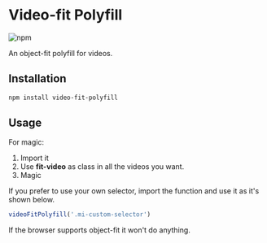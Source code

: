 # Video-fit Polyfill

![npm](https://img.shields.io/npm/v/video-fit-polyfill.svg)

An object-fit polyfill for videos.

## Installation

```sh
npm install video-fit-polyfill
```

## Usage

For magic:

1. Import it
2. Use **fit-video** as class in all the videos you want.
3. Magic

If you prefer to use your own selector, import the function and use it as it's shown below.

```js
videoFitPolyfill('.mi-custom-selector')
```

If the browser supports object-fit it won't do anything.
